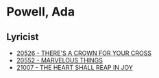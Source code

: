 # Powell, Ada

## Lyricist

- [20526 - THERE'S A CROWN FOR YOUR CROSS](/hymns/20526.md)
- [20552 - MARVELOUS THINGS](/hymns/20552.md)
- [21007 - THE HEART SHALL REAP IN JOY](/hymns/21007.md)

